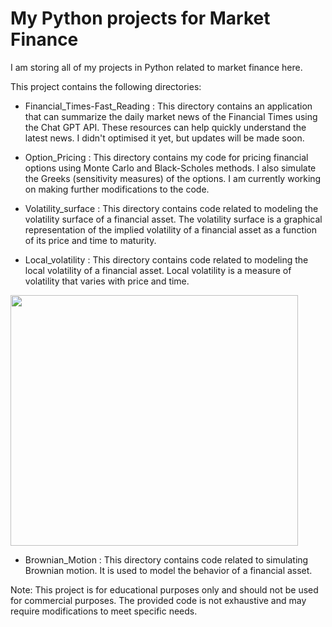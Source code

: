 # My Python projects for Market Finance
I am storing all of my projects in Python related to market finance here. 

This project contains the following directories:

- Financial_Times-Fast_Reading : 
This directory contains an application that can summarize the daily market news of the Financial Times using the Chat GPT API. These resources can help quickly understand the latest news. I didn't optimised it yet, but updates will be made soon.

- Option_Pricing : 
This directory contains my code for pricing financial options using Monte Carlo and Black-Scholes methods. I also simulate the Greeks (sensitivity measures) of the options. I am currently working on making further modifications to the code.

- Volatility_surface : 
This directory contains code related to modeling the volatility surface of a financial asset. The volatility surface is a graphical representation of the implied volatility of a financial asset as a function of its price and time to maturity.

- Local_volatility : 
This directory contains code related to modeling the local volatility of a financial asset. Local volatility is a measure of volatility that varies with price and time.

<img src="https://github.com/MaximeMasson/Market_Finance/blob/main/Volatility_surface/volatility_surface_AAPL.png" data-canonical-src="https://github.com/MaximeMasson/Market_Finance/blob/main/Volatility_surface/volatility_surface_AAPL.png" width="460" height="401" />

- Brownian_Motion : 
This directory contains code related to simulating Brownian motion. It is used to model the behavior of a financial asset.

Note: This project is for educational purposes only and should not be used for commercial purposes. The provided code is not exhaustive and may require modifications to meet specific needs.
